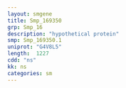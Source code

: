 ```yaml
---
layout: smgene
title: Smp_169350
grp: Smp_16
description: "hypothetical protein"
smp: Smp_169350.1
uniprot: "G4V8L5"
length:  1227
cdd: "ns"
kk: ns
categories: sm
---
```

